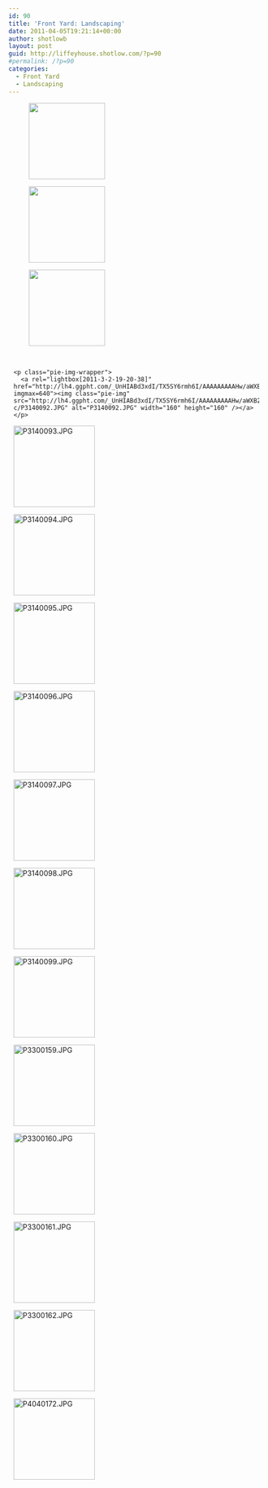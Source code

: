 ```yaml
---
id: 90
title: 'Front Yard: Landscaping'
date: 2011-04-05T19:21:14+00:00
author: shotlowb
layout: post
guid: http://liffeyhouse.shotlow.com/?p=90
#permalink: /?p=90
categories:
  - Front Yard
  - Landscaping
---
```

<div id='gallery-2' class='gallery galleryid-90 gallery-columns-3 gallery-size-thumbnail'>
  <figure class='gallery-item'>

  <div class='gallery-icon landscape'>
    <a href='/vendor/img/uploads/2011/04/IMG00030-20110222-1726-e1302056630477.jpg'><img width="150" height="150" src="/vendor/img/uploads/2011/04/IMG00030-20110222-1726-e1302056630477-150x150.jpg" class="attachment-thumbnail size-thumbnail" alt="" srcset="/vendor/img/uploads/2011/04/IMG00030-20110222-1726-e1302056630477-150x150.jpg 150w, /vendor/img/uploads/2011/04/IMG00030-20110222-1726-e1302056630477-100x100.jpg 100w" sizes="100vw" /></a>
  </div></figure><figure class='gallery-item'>

  <div class='gallery-icon landscape'>
    <a href='/vendor/img/uploads/2011/04/IMG00031-20110222-1726-e1302055912296.jpg'><img width="150" height="150" src="/vendor/img/uploads/2011/04/IMG00031-20110222-1726-e1302055912296-150x150.jpg" class="attachment-thumbnail size-thumbnail" alt="" srcset="/vendor/img/uploads/2011/04/IMG00031-20110222-1726-e1302055912296-150x150.jpg 150w, /vendor/img/uploads/2011/04/IMG00031-20110222-1726-e1302055912296-100x100.jpg 100w" sizes="100vw" /></a>
  </div></figure><figure class='gallery-item'>

  <div class='gallery-icon portrait'>
    <a href='/vendor/img/uploads/2011/04/IMG00032-20110222-1727-e1302055875139.jpg'><img width="150" height="150" src="/vendor/img/uploads/2011/04/IMG00032-20110222-1727-e1302055875139-150x150.jpg" class="attachment-thumbnail size-thumbnail" alt="" srcset="/vendor/img/uploads/2011/04/IMG00032-20110222-1727-e1302055875139-150x150.jpg 150w, /vendor/img/uploads/2011/04/IMG00032-20110222-1727-e1302055875139-100x100.jpg 100w" sizes="100vw" /></a>
  </div></figure>
</div>

<div class="pie-gallery alignGalleryLeft">
  <div class="pie-item" style="margin: 10px 10px 10px 10px;">
    <p class="pie-img-wrapper">
      &nbsp;
    </p>

    <p class="pie-img-wrapper">
      <a rel="lightbox[2011-3-2-19-20-38]" href="http://lh4.ggpht.com/_UnHIABd3xdI/TX5SY6rmh6I/AAAAAAAAAHw/aWXB2rus7Lg/P3140092.JPG?imgmax=640"><img class="pie-img" src="http://lh4.ggpht.com/_UnHIABd3xdI/TX5SY6rmh6I/AAAAAAAAAHw/aWXB2rus7Lg/s160-c/P3140092.JPG" alt="P3140092.JPG" width="160" height="160" /></a>
    </p>
  </div>

  <div class="pie-item" style="margin: 10px 10px 10px 10px;">
    <p class="pie-img-wrapper">
      <a rel="lightbox[2011-3-2-19-20-38]" href="http://lh6.ggpht.com/_UnHIABd3xdI/TX5SaoOVr2I/AAAAAAAAAH0/R0hJj7pjtOY/P3140093.JPG?imgmax=640"><img class="pie-img" src="http://lh6.ggpht.com/_UnHIABd3xdI/TX5SaoOVr2I/AAAAAAAAAH0/R0hJj7pjtOY/s160-c/P3140093.JPG" alt="P3140093.JPG" width="160" height="160" /></a>
    </p>
  </div>

  <div class="pie-item" style="margin: 10px 10px 10px 10px;">
    <p class="pie-img-wrapper">
      <a rel="lightbox[2011-3-2-19-20-38]" href="http://lh3.ggpht.com/_UnHIABd3xdI/TX5ScMDICDI/AAAAAAAAAH4/79uJ6ih2ar4/P3140094.JPG?imgmax=640"><img class="pie-img" src="http://lh3.ggpht.com/_UnHIABd3xdI/TX5ScMDICDI/AAAAAAAAAH4/79uJ6ih2ar4/s160-c/P3140094.JPG" alt="P3140094.JPG" width="160" height="160" /></a>
    </p>
  </div>

  <div class="pie-item" style="margin: 10px 10px 10px 10px;">
    <p class="pie-img-wrapper">
      <a rel="lightbox[2011-3-2-19-20-38]" href="http://lh3.ggpht.com/_UnHIABd3xdI/TX5SdWyTyjI/AAAAAAAAAH8/h_YuV_Imlow/P3140095.JPG?imgmax=640"><img class="pie-img" src="http://lh3.ggpht.com/_UnHIABd3xdI/TX5SdWyTyjI/AAAAAAAAAH8/h_YuV_Imlow/s160-c/P3140095.JPG" alt="P3140095.JPG" width="160" height="160" /></a>
    </p>
  </div>

  <div class="pie-item" style="margin: 10px 10px 10px 10px;">
    <p class="pie-img-wrapper">
      <a rel="lightbox[2011-3-2-19-20-38]" href="http://lh4.ggpht.com/_UnHIABd3xdI/TX5Se22OuEI/AAAAAAAAAIA/yiIn41IGdds/P3140096.JPG?imgmax=640"><img class="pie-img" src="http://lh4.ggpht.com/_UnHIABd3xdI/TX5Se22OuEI/AAAAAAAAAIA/yiIn41IGdds/s160-c/P3140096.JPG" alt="P3140096.JPG" width="160" height="160" /></a>
    </p>
  </div>

  <div class="pie-item" style="margin: 10px 10px 10px 10px;">
    <p class="pie-img-wrapper">
      <a rel="lightbox[2011-3-2-19-20-38]" href="http://lh6.ggpht.com/_UnHIABd3xdI/TX5SgejGybI/AAAAAAAAAIE/q6TZy5PiNxU/P3140097.JPG?imgmax=640"><img class="pie-img" src="http://lh6.ggpht.com/_UnHIABd3xdI/TX5SgejGybI/AAAAAAAAAIE/q6TZy5PiNxU/s160-c/P3140097.JPG" alt="P3140097.JPG" width="160" height="160" /></a>
    </p>
  </div>

  <div class="pie-item" style="margin: 10px 10px 10px 10px;">
    <p class="pie-img-wrapper">
      <a rel="lightbox[2011-3-2-19-20-38]" href="http://lh5.ggpht.com/_UnHIABd3xdI/TX5Sh0_L9oI/AAAAAAAAAII/9sdxDxfivRo/P3140098.JPG?imgmax=640"><img class="pie-img" src="http://lh5.ggpht.com/_UnHIABd3xdI/TX5Sh0_L9oI/AAAAAAAAAII/9sdxDxfivRo/s160-c/P3140098.JPG" alt="P3140098.JPG" width="160" height="160" /></a>
    </p>
  </div>

  <div class="pie-item" style="margin: 10px 10px 10px 10px;">
    <p class="pie-img-wrapper">
      <a rel="lightbox[2011-3-2-19-20-38]" href="http://lh3.ggpht.com/_UnHIABd3xdI/TX5SjMeUW_I/AAAAAAAAAIM/Ez6MxuaIrxk/P3140099.JPG?imgmax=640"><img class="pie-img" src="http://lh3.ggpht.com/_UnHIABd3xdI/TX5SjMeUW_I/AAAAAAAAAIM/Ez6MxuaIrxk/s160-c/P3140099.JPG" alt="P3140099.JPG" width="160" height="160" /></a>
    </p>
  </div>

  <div class="pie-item" style="margin: 10px 10px 10px 10px;">
    <p class="pie-img-wrapper">
      <a rel="lightbox[2011-3-2-19-20-38]" href="http://lh6.ggpht.com/_UnHIABd3xdI/TZnXeYK3LqI/AAAAAAAAAIo/-qgq7LeNaV0/P3300159.JPG?imgmax=640"><img class="pie-img" src="http://lh6.ggpht.com/_UnHIABd3xdI/TZnXeYK3LqI/AAAAAAAAAIo/-qgq7LeNaV0/s160-c/P3300159.JPG" alt="P3300159.JPG" width="160" height="160" /></a>
    </p>
  </div>

  <div class="pie-item" style="margin: 10px 10px 10px 10px;">
    <p class="pie-img-wrapper">
      <a rel="lightbox[2011-3-2-19-20-38]" href="http://lh3.ggpht.com/_UnHIABd3xdI/TZnXgFIJs3I/AAAAAAAAAIs/o8u71XZvtw8/P3300160.JPG?imgmax=640"><img class="pie-img" src="http://lh3.ggpht.com/_UnHIABd3xdI/TZnXgFIJs3I/AAAAAAAAAIs/o8u71XZvtw8/s160-c/P3300160.JPG" alt="P3300160.JPG" width="160" height="160" /></a>
    </p>
  </div>

  <div class="pie-item" style="margin: 10px 10px 10px 10px;">
    <p class="pie-img-wrapper">
      <a rel="lightbox[2011-3-2-19-20-38]" href="http://lh6.ggpht.com/_UnHIABd3xdI/TZnXhaPjZ1I/AAAAAAAAAIw/qIFDvuHI_r0/P3300161.JPG?imgmax=640"><img class="pie-img" src="http://lh6.ggpht.com/_UnHIABd3xdI/TZnXhaPjZ1I/AAAAAAAAAIw/qIFDvuHI_r0/s160-c/P3300161.JPG" alt="P3300161.JPG" width="160" height="160" /></a>
    </p>
  </div>

  <div class="pie-item" style="margin: 10px 10px 10px 10px;">
    <p class="pie-img-wrapper">
      <a rel="lightbox[2011-3-2-19-20-38]" href="http://lh3.ggpht.com/_UnHIABd3xdI/TZnXiuLT6PI/AAAAAAAAAI0/_uxQhaK_yBY/P3300162.JPG?imgmax=640"><img class="pie-img" src="http://lh3.ggpht.com/_UnHIABd3xdI/TZnXiuLT6PI/AAAAAAAAAI0/_uxQhaK_yBY/s160-c/P3300162.JPG" alt="P3300162.JPG" width="160" height="160" /></a>
    </p>
  </div>

  <div class="pie-item" style="margin: 10px 10px 10px 10px;">
    <p class="pie-img-wrapper">
      <a rel="lightbox[2011-3-2-19-20-38]" href="http://lh6.ggpht.com/_UnHIABd3xdI/TZnXszctUrI/AAAAAAAAAJc/lIUrK0TjDPQ/P4040172.JPG?imgmax=640"><img class="pie-img" src="http://lh6.ggpht.com/_UnHIABd3xdI/TZnXszctUrI/AAAAAAAAAJc/lIUrK0TjDPQ/s160-c/P4040172.JPG" alt="P4040172.JPG" width="160" height="160" /></a>
    </p>
  </div>
</div>

&nbsp;
